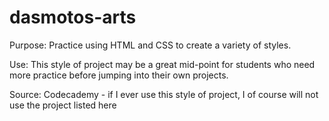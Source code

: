 # dasmotos-arts

Purpose: Practice using HTML and CSS to create a variety of styles.

Use: This style of project may be a great mid-point for students who need more practice before jumping into their own projects. 

Source: Codecademy - if I ever use this style of project, I of course will not use the project listed here
